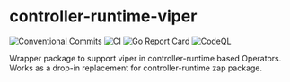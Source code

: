 # controller-runtime-viper

[![Conventional Commits][conventional-commits-img]][conventional-commits]
[![CI][CI-img]][CI]
[![Go Report Card][report-card-img]][report-card]
[![CodeQL][CodeQL-img]][CodeQL]

Wrapper package to support viper in controller-runtime based Operators. Works as a drop-in replacement for controller-runtime zap package.

[CI-img]: https://github.com/statnett/controller-runtime-viper/actions/workflows/ci.yml/badge.svg?branch=main
[CI]: https://github.com/statnett/controller-runtime-viper/actions/workflows/ci.yml?query=branch%3Amain
[CodeQL-img]: https://github.com/statnett/controller-runtime-viper/actions/workflows/codeql.yml/badge.svg?branch=main
[CodeQL]: https://github.com/statnett/controller-runtime-viper/actions/workflows/codeql.yml?query=branch%3Amain
[conventional-commits-img]: https://img.shields.io/badge/Conventional%20Commits-1.0.0-%23FE5196?logo=conventionalcommits&logoColor=white
[conventional-commits]: https://conventionalcommits.org
[report-card-img]: https://goreportcard.com/badge/github.com/statnett/controller-runtime-viper
[report-card]: https://goreportcard.com/report/github.com/statnett/controller-runtime-viper
